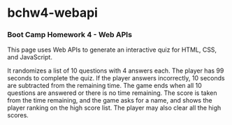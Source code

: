 # bchw4-webapi
### Boot Camp Homework 4 - Web APIs

This page uses Web APIs to generate an interactive quiz for HTML, CSS, and JavaScript.

It randomizes a list of 10 questions with 4 answers each. The player has 99 seconds to complete the quiz. If the player answers incorrectly, 10 seconds are subtracted from the remaining time. The game ends when all 10 questions are answered or there is no time remaining. The score is taken from the time remaining, and the game asks for a name, and shows the player ranking on the high score list. The player may also clear all the high scores.